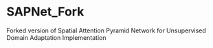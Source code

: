 # SAPNet_Fork
Forked version of Spatial Attention Pyramid Network for Unsupervised Domain Adaptation Implementation
